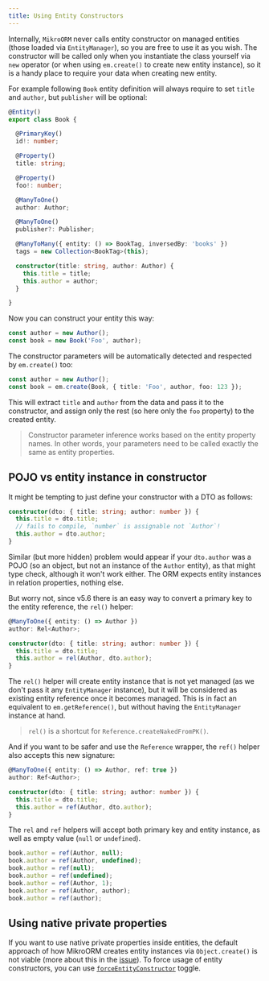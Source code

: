 ```yaml
---
title: Using Entity Constructors
---
```


Internally, `MikroORM` never calls entity constructor on managed entities (those loaded via `EntityManager`), so you are free to use it as you wish. The constructor will be called only when you instantiate the class yourself via `new` operator (or when using `em.create()` to create new entity instance), so it is a handy place to require your data when creating new entity.

For example following `Book` entity definition will always require to set `title` and `author`, but `publisher` will be optional:

```ts
@Entity()
export class Book {

  @PrimaryKey()
  id!: number;

  @Property()
  title: string;

  @Property()
  foo!: number;

  @ManyToOne()
  author: Author;

  @ManyToOne()
  publisher?: Publisher;

  @ManyToMany({ entity: () => BookTag, inversedBy: 'books' })
  tags = new Collection<BookTag>(this);

  constructor(title: string, author: Author) {
    this.title = title;
    this.author = author;
  }

}
```

Now you can construct your entity this way:

```ts
const author = new Author();
const book = new Book('Foo', author);
```

The constructor parameters will be automatically detected and respected by `em.create()` too:

```ts
const author = new Author();
const book = em.create(Book, { title: 'Foo', author, foo: 123 });
```

This will extract `title` and `author` from the data and pass it to the constructor, and assign only the rest (so here only the `foo` property) to the created entity.

> Constructor parameter inference works based on the entity property names. In other words, your parameters need to be called exactly the same as entity properties.

## POJO vs entity instance in constructor

It might be tempting to just define your constructor with a DTO as follows:

```ts
constructor(dto: { title: string; author: number }) {
  this.title = dto.title;
  // fails to compile, `number` is assignable not `Author`!
  this.author = dto.author;
}
```

Similar (but more hidden) problem would appear if your `dto.author` was a POJO (so an object, but not an instance of the `Author` entity), as that might type check, although it won't work either. The ORM expects entity instances in relation properties, nothing else.

But worry not, since v5.6 there is an easy way to convert a primary key to the entity reference, the `rel()` helper:

```ts
@ManyToOne({ entity: () => Author })
author: Rel<Author>;

constructor(dto: { title: string; author: number }) {
  this.title = dto.title;
  this.author = rel(Author, dto.author);
}
```

The `rel()` helper will create entity instance that is not yet managed (as we don't pass it any `EntityManager` instance), but it will be considered as existing entity reference once it becomes managed. This is in fact an equivalent to `em.getReference()`, but without having the `EntityManager` instance at hand.

> `rel()` is a shortcut for `Reference.createNakedFromPK()`.

And if you want to be safer and use the `Reference` wrapper, the `ref()` helper also accepts this new signature: 

```ts
@ManyToOne({ entity: () => Author, ref: true })
author: Ref<Author>;

constructor(dto: { title: string; author: number }) {
  this.title = dto.title;
  this.author = ref(Author, dto.author);
}
```

The `rel` and `ref` helpers will accept both primary key and entity instance, as well as empty value (`null` or `undefined`).

```ts
book.author = ref(Author, null);
book.author = ref(Author, undefined);
book.author = ref(null);
book.author = ref(undefined);
book.author = ref(Author, 1);
book.author = ref(Author, author);
book.author = ref(author);
```

## Using native private properties

If you want to use native private properties inside entities, the default approach of how MikroORM creates entity instances via `Object.create()` is not viable (more about this in the [issue](https://github.com/mikro-orm/mikro-orm/issues/1226)). To force usage of entity constructors, you can use [`forceEntityConstructor`](./configuration.md#using-native-private-properties) toggle.
